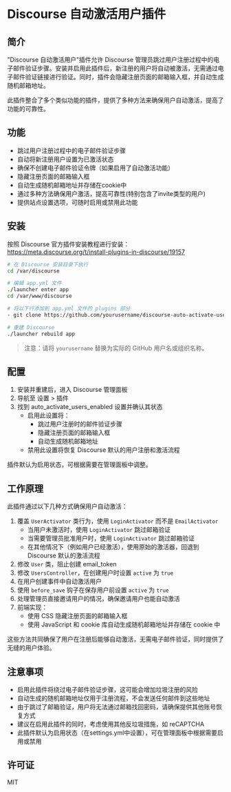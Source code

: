 # Discourse 自动激活用户插件

## 简介

"Discourse 自动激活用户"插件允许 Discourse 管理员跳过用户注册过程中的电子邮件验证步骤。安装并启用此插件后，新注册的用户将自动被激活，无需通过电子邮件验证链接进行验证。同时，插件会隐藏注册页面的邮箱输入框，并自动生成随机邮箱地址。

此插件整合了多个类似功能的插件，提供了多种方法来确保用户自动激活，提高了功能的可靠性。

## 功能

- 跳过用户注册过程中的电子邮件验证步骤
- 自动将新注册用户设置为已激活状态
- 确保不创建电子邮件验证令牌（如果启用了自动激活功能）
- 隐藏注册页面的邮箱输入框
- 自动生成随机邮箱地址并存储在cookie中
- 通过多种方法确保用户激活，提高可靠性(特别包含了invite类型的用户)
- 提供站点设置选项，可随时启用或禁用此功能

## 安装

按照 Discourse 官方插件安装教程进行安装：<https://meta.discourse.org/t/install-plugins-in-discourse/19157>

```bash
# 在 Discourse 安装目录下执行
cd /var/discourse

# 编辑 app.yml 文件
./launcher enter app
cd /var/www/discourse

# 将以下行添加到 app.yml 文件的 plugins 部分
- git clone https://github.com/yourusername/discourse-auto-activate-users.git

# 重建 Discourse
./launcher rebuild app
```

> 注意：请将 `yourusername` 替换为实际的 GitHub 用户名或组织名称。

## 配置

1. 安装并重建后，进入 Discourse 管理面板
2. 导航至 设置 > 插件
3. 找到 auto_activate_users_enabled 设置并确认其状态
   - 启用此设置将：
     - 跳过用户注册时的邮件验证步骤
     - 隐藏注册页面的邮箱输入框
     - 自动生成随机邮箱地址
   - 禁用此设置将恢复 Discourse 默认的用户注册和激活流程

插件默认为启用状态，可根据需要在管理面板中调整。

## 工作原理

此插件通过以下几种方式确保用户自动激活：

1. 覆盖 `UserActivator` 类行为，使用 `LoginActivator` 而不是 `EmailActivator`
   - 当用户未激活时，使用 `LoginActivator` 跳过邮箱验证
   - 当需要管理员批准用户时，使用 `LoginActivator` 跳过邮箱验证
   - 在其他情况下（例如用户已经激活），使用原始的激活器，回退到 Discourse 默认的激活流程
2. 修改 `User` 类，阻止创建 email_token
3. 修改 `UsersController`，在创建用户时设置 `active` 为 `true`
4. 在用户创建事件中自动激活用户
5. 使用 `before_save` 钩子在保存用户前设置 `active` 为 `true`
6. 处理管理员直接邀请用户的情况，确保邀请用户也能自动激活
7. 前端实现：
   - 使用 CSS 隐藏注册页面的邮箱输入框
   - 使用 JavaScript 和 cookie 库自动生成随机邮箱地址并存储在 cookie 中

这些方法共同确保了用户在注册后能够自动激活，无需电子邮件验证，同时提供了无缝的用户体验。

## 注意事项

- 启用此插件将绕过电子邮件验证步骤，这可能会增加垃圾注册的风险
- 自动生成的随机邮箱地址仅用于注册流程，不会发送任何邮件到这些地址
- 由于跳过了邮箱验证，用户将无法通过邮箱找回密码，请确保提供其他账号恢复方式
- 建议在启用此插件的同时，考虑使用其他反垃圾措施，如 reCAPTCHA
- 此插件默认为启用状态（在settings.yml中设置），可在管理面板中根据需要启用或禁用

## 许可证

MIT
